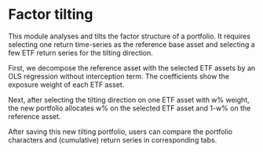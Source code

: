 # Factor tilting

This module analyses and tilts the factor structure of a portfolio. It requires selecting one return time-series as the reference base asset and selecting a few ETF return series for the tilting direction.

First, we decompose the reference asset with the selected ETF assets by an OLS regression without interception term. The coefficients show the exposure weight of each ETF asset.

Next, after selecting the tilting direction on one ETF asset with w% weight, the new portfolio allocates w% on the selected ETF asset and 1-w% on the reference asset.

After saving this new tilting portfolio, users can compare the portfolio characters and (cumulative) return series in corresponding tabs.
